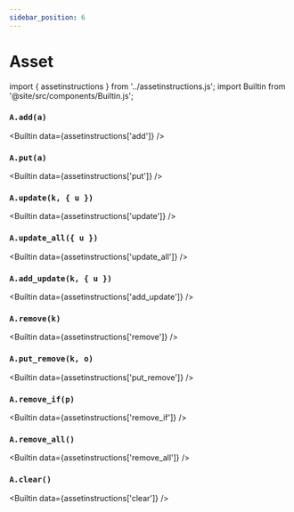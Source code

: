 ```yaml
---
sidebar_position: 6
---
```


# Asset

import { assetinstructions } from '../assetinstructions.js';
import Builtin from '@site/src/components/Builtin.js';

### `A.add(a)`

<Builtin data={assetinstructions['add']} />

### `A.put(a)`

<Builtin data={assetinstructions['put']} />

### `A.update(k, { u })`

<Builtin data={assetinstructions['update']} />

### `A.update_all({ u })`

<Builtin data={assetinstructions['update_all']} />

### `A.add_update(k, { u })`

<Builtin data={assetinstructions['add_update']} />

### `A.remove(k)`

<Builtin data={assetinstructions['remove']} />

### `A.put_remove(k, o)`

<Builtin data={assetinstructions['put_remove']} />

### `A.remove_if(p)`

<Builtin data={assetinstructions['remove_if']} />

### `A.remove_all()`

<Builtin data={assetinstructions['remove_all']} />

### `A.clear()`

<Builtin data={assetinstructions['clear']} />
